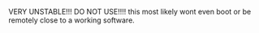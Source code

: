 VERY UNSTABLE!!! DO NOT USE!!!!
this most likely wont even boot or be remotely close to a working software.